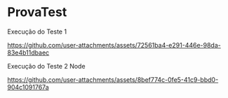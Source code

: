 # ProvaTest

Execução do Teste 1

https://github.com/user-attachments/assets/72561ba4-e291-446e-98da-83e4b11dbaec

Execução do Teste 2 Node

https://github.com/user-attachments/assets/8bef774c-0fe5-41c9-bbd0-904c1091767a

